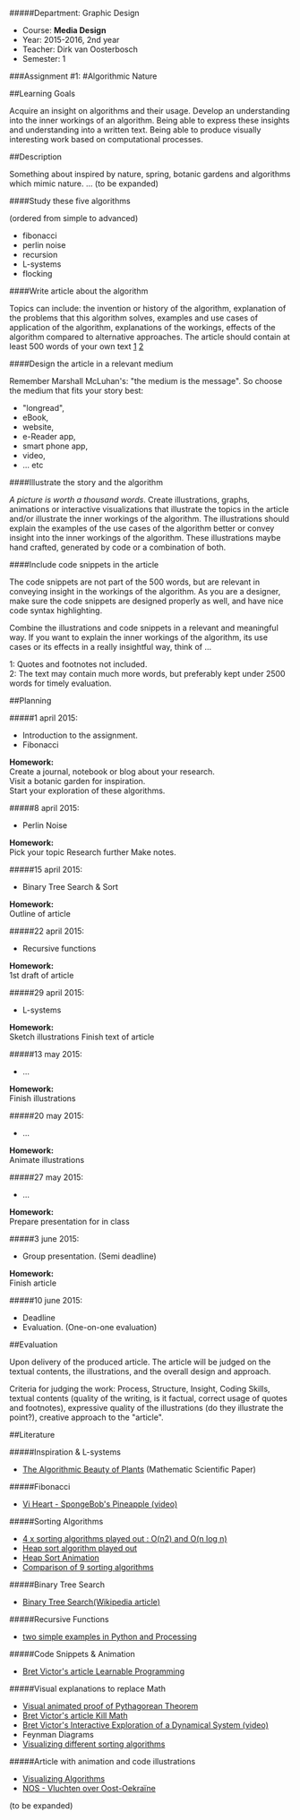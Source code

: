 #####Department: Graphic Design

- Course: **Media Design**
- Year: 2015-2016, 2nd year
- Teacher: Dirk van Oosterbosch
- Semester: 1

###Assignment #1:
#Algorithmic Nature

##Learning Goals

Acquire an insight on algorithms and their usage. Develop an understanding into the inner workings of an algorithm. Being able to express these insights and understanding into a written text. Being able to produce visually interesting work based on computational processes.  

##Description

Something about inspired by nature, spring, botanic gardens and algorithms which mimic nature. ... (to be expanded)

####Study these five algorithms

(ordered from simple to advanced)

- fibonacci
- perlin noise
- recursion
- L-systems
- flocking

####Write article about the algorithm

Topics can include: the invention or history of the algorithm, explanation of the problems that this algorithm solves, examples and use cases of application of the algorithm, explanations of the workings, effects of the algorithm compared to alternative approaches. The article should contain at least 500 words of your own text [1](#footnote1) [2](#footnote2)

####Design the article in a relevant medium

Remember Marshall McLuhan's: "the medium is the message". So choose the medium that fits your story best:

- "longread",
- eBook,
- website,
- e-Reader app,
- smart phone app,
- video,
- ... etc

####Illustrate the story and the algorithm

*A picture is worth a thousand words*. Create illustrations, graphs, animations or interactive visualizations that illustrate the topics in the article and/or illustrate the inner workings of the algorithm. The illustrations should explain the examples of the use cases of the algorithm better or convey insight into the inner workings of the algorithm. These illustrations maybe hand crafted, generated by code or a combination of both.

####Include code snippets in the article

The code snippets are not part of the 500 words, but are relevant in conveying insight in the workings of the algorithm. As you are a designer, make sure the code snippets are designed properly as well, and have nice code syntax highlighting.

Combine the illustrations and code snippets in a relevant and meaningful way. If you want to explain the inner workings of the algorithm, its use cases or its effects in a really insightful way, think of ...

<a name="footnote1">1</a>: Quotes and footnotes not included.  
<a name="footnote2">2</a>: The text may contain much more words, but preferably kept under 2500 words for timely evaluation.

##Planning

#####1 april 2015:
- Introduction to the assignment.
- Fibonacci

**Homework:**  
Create a journal, notebook or blog about your research.  
Visit a botanic garden for inspiration.  
Start your exploration of these algorithms.  

#####8 april 2015:

- Perlin Noise

**Homework:**  
Pick your topic
Research further
Make notes.

#####15 april 2015:

- Binary Tree Search & Sort

**Homework:**  
Outline of article

#####22 april 2015:

- Recursive functions

**Homework:**  
1st draft of article

#####29 april 2015:

- L-systems

**Homework:**  
Sketch illustrations
Finish text of article

#####13 may 2015:

- ...

**Homework:**  
Finish illustrations

#####20 may 2015:

- ...

**Homework:**  
Animate illustrations

#####27 may 2015:

- ...

**Homework:**  
Prepare presentation for in class

#####3 june 2015:

- Group presentation. (Semi deadline)

**Homework:**  
Finish article

#####10 june 2015:

- Deadline
- Evaluation. (One-on-one evaluation)


##Evaluation

Upon delivery of the produced article. The article will be judged on the textual contents, the illustrations, and the overall design and approach.

Criteria for judging the work:
Process, Structure, Insight, Coding Skills, textual contents (quality of the writing, is it factual, correct usage of quotes and footnotes), expressive quality of the illustrations (do they illustrate the point?), creative approach to the "article".

##Literature

#####Inspiration & L-systems
- [The Algorithmic Beauty of Plants](http://algorithmicbotany.org/papers/abop/abop.pdf) (Mathematic Scientific Paper)

#####Fibonacci
- [Vi Heart - SpongeBob's Pineapple (video)](https://www.youtube.com/watch?v=gBxeju8dMho)

#####Sorting Algorithms
- [4 x sorting algorithms played out : O(n2) and O(n log n) ](https://www.youtube.com/watch?v=INHF_5RIxTE)
- [Heap sort algorithm played out](https://www.youtube.com/watch?v=ZbUbCe0WpBE)
- [Heap Sort Animation](https://www.cs.usfca.edu/~galles/visualization/HeapSort.html)
- [Comparison of 9 sorting algorithms](https://www.youtube.com/watch?v=ZZuD6iUe3Pc)

#####Binary Tree Search
- [Binary Tree Search(Wikipedia article)](http://en.wikipedia.org/wiki/Binary_search_tree)

#####Recursive Functions
- [two simple examples in Python and Processing](https://github.com/ArtezGDA/recursiveExamples)

#####Code Snippets & Animation
- [Bret Victor's article Learnable Programming](http://worrydream.com/LearnableProgramming/)

#####Visual explanations to replace Math
- [Visual animated proof of Pythagorean Theorem](https://www.youtube.com/watch?v=FtzXvjjM2nM)
- [Bret Victor's article Kill Math](http://worrydream.com/KillMath/)
- [Bret Victor's Interactive Exploration of a Dynamical System (video)](https://vimeo.com/23839605)
- Feynman Diagrams
- [Visualizing different sorting algorithms](http://infosthetics.com/archives/2014/03/sorting_understanding_how_famous_sorting_algorithms_work.html)

#####Article with animation and code illustrations
- [Visualizing Algorithms](http://bost.ocks.org/mike/algorithms/)
- [NOS - Vluchten over Oost-Oekraïne](http://app.nos.nl/datavisualisatie/vluchten-over-oost-oekraine/)

(to be expanded)
